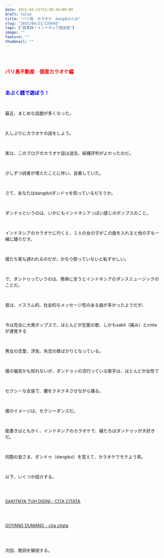 ```yaml
---
date: 2015-04-21T23:50:45+09:00
draft: false
title: "バリ島　カラオケ　dangdutとは"
slug: "2015/04/21/235045"
tags: ["超実践！インドネシア語会話"]
image: ""
feature: ""
thumbnail: ""
---
```

<br/><br/><p><font color="#ff0000" size="3"><strong>バリ島不動産　個室カラオケ編</strong></font></p><br/><p><font color="#0000ff" size="3"><strong>あぶく銭で遊ぼう！</strong></font></p><br/><p>最近、まじめな話題が多くなった。</p><br/><p>久しぶりにカラオケの話をしよう。</p><br/><p>実は、このブログのカラオケ話は過去、結構評判がよかったのだ。</p><br/><p>少しずつ読者が増えたことに伴い、自重していた。</p><br/><p>さて、あなたはdangdutダンドゥを知っているだろうか。</p><br/><p>ダンドゥというのは、いかにもインドネシアっぽい感じのポップスのこと。</p><br/><p>インドネシアのカラオケに行くと、１人の女の子がこの曲を入れると他の子も一緒に踊りだす。</p><br/><p>僕たち客も誘われるのだが、かなり酔っていないと恥ずかしい。</p><br/><p>で、ダンドゥっていうのは、簡単に言うとインドネシアのダンスミュージックのことだ。</p><br/><p>昔は、イスラム的、社会的なメッセージ性のある曲が多かったようだが、</p><br/><p>今は完全に大衆ポップスで、ほとんどが恋愛の歌、しかもsakit（痛み）とcintaが連発する</p><br/><p>男女の恋愛、浮気、失恋の歌ばかりとなっている。</p><br/><p>僕の偏見かも知れないが、ダンドゥッの流行っている歌手は、ほとんどが女性で</p><br/><p>セクシーな衣装で、腰をクネクネさせながら踊る。</p><br/><p>僕のイメージは、セクシーダンスだ。</p><br/><p>能書きはともかく、インドネシアのカラオケで、嬢たちはダンドゥッが大好きだ。</p><br/><p>同胞の皆さま、ダンドゥ（dangdut）を覚えて、カラオケでモテよう笑。</p><br/><p>以下、いくつか紹介する。</p><br/><br/><p><a href="https://www.youtube.com/watch?v=yLeQAS5xSAg" target="_blank">SAKITNYA TUH DISINI - CITA CITATA</a><a href="https://www.youtube.com/watch?v=yLeQAS5xSAg"></a></p><br/><br/><p><a href="https://www.youtube.com/watch?v=1opp3AiTGdU&amp;feature=youtu.be" target="_blank">GOYANG DUMANG - cita citata</a><a href="https://www.youtube.com/watch?v=1opp3AiTGdU&amp;feature=youtu.be"></a></p><br/><br/><p>次回、歌詞を解説する。</p>

